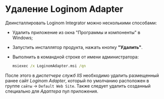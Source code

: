# Удаление Loginom Adapter

Деинсталлировать Loginom Integrator можно несколькими способами:

* Удалить приложение из окна "Программы и компоненты" в Windows;
* Запустить инсталлятор продукта, нажать кнопку **"Удалить"**.
* Выполнить в командной строке от имени администратора:

  ```cmd
  msiexec /x LoginomAdapter.msi /qn
  ```

После этого в *диспетчере служб IIS* необходимо удалить размещенный ранее сайт *Loginom Adapter*, который по умолчанию расположен в группе `сайты` -> `Default Web Site`. Также следует удалить созданный специально для *Адаптера* пул приложения.
